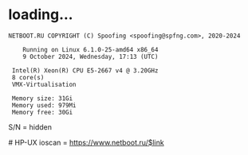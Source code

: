 # loading...
```
NETBOOT.RU COPYRIGHT (C) Spoofing <spoofing@spfng.com>, 2020-2024

	Running on Linux 6.1.0-25-amd64 x86_64
	9 October 2024, Wednesday, 17:13 (UTC)

 Intel(R) Xeon(R) CPU E5-2667 v4 @ 3.20GHz
 8 core(s)
 VMX-Virtualisation

 Memory size: 31Gi
 Memory used: 979Mi
 Memory free: 30Gi
```
S/N = hidden

\# HP-UX ioscan = https://www.netboot.ru/$link
